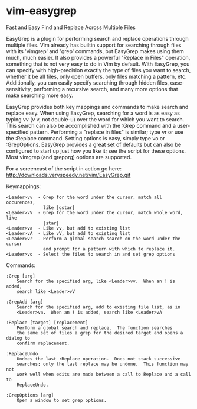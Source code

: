 vim-easygrep
============

Fast and Easy Find and Replace Across Multiple Files

EasyGrep is a plugin for performing search and replace operations through multiple files. Vim already has builtin support for searching through files with its 'vimgrep' and 'grep' commands, but EasyGrep makes using them much, much easier. It also provides a powerful "Replace in Files" operation, something that is not very easy to do in Vim by default. With EasyGrep, you can specify with high-precision exactly the type of files you want to search, whether it be all files, only open buffers, only files matching a pattern, etc. Additionally, you can easily specify searching through hidden files, case-sensitivity, performing a recursive search, and many more options that make searching more easy. 

EasyGrep provides both key mappings and commands to make search and replace easy. When using EasyGrep, searching for a word is as easy as typing <leader>vv (v v, not double-u) over the word for which you want to search.  This search can also be accomplished with the :Grep command and a user-specified pattern. Performing a "replace in files" is similar; type <leader>vr or use the :Replace command. Setting options is easy, simply type <leader>vo or :GrepOptions.  EasyGrep provides a great set of defaults but can also be configured to start up just how you like it; see the script for these options.  Most vimgrep (and grepprg) options are supported.   

For a screencast of the script in action go here: http://downloads.veryspeedy.net/vim/EasyGrep.gif 

Keymappings: 

    <Leader>vv  - Grep for the word under the cursor, match all occurences, 
                  like |gstar| 
    <Leader>vV  - Grep for the word under the cursor, match whole word, like 
                  |star| 
    <Leader>va  - Like vv, but add to existing list 
    <Leader>vA  - Like vV, but add to existing list 
    <Leader>vr  - Perform a global search search on the word under the cursor 
                  and prompt for a pattern with which to replace it. 
    <Leader>vo  - Select the files to search in and set grep options 

Commands: 

    :Grep [arg] 
        Search for the specified arg, like <Leader>vv.  When an ! is added, 
        search like <Leader>vV 

    :GrepAdd [arg] 
        Search for the specified arg, add to existing file list, as in 
        <Leader>va.  When an ! is added, search like <Leader>vA 

    :Replace [target] [replacement] 
        Perform a global search and replace.  The function searches 
        the same set of files a grep for the desired target and opens a dialog to 
        confirm replacement. 
     
    :ReplaceUndo 
        Undoes the last :Replace operation.  Does not stack successive 
        searches; only the last replace may be undone.  This function may not 
        work well when edits are made between a call to Replace and a call to 
        ReplaceUndo. 

    :GrepOptions [arg] 
        Open a window to set grep options.
